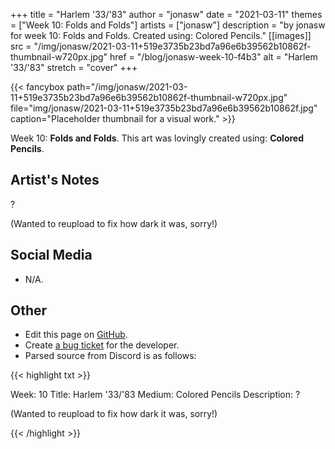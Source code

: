 +++
title =       "Harlem '33/'83"
author =      "jonasw"
date =        "2021-03-11"
themes =      ["Week 10: Folds and Folds"]
artists =     ["jonasw"]
description = "by jonasw for week 10: Folds and Folds. Created using: Colored Pencils."
[[images]]
              src = "/img/jonasw/2021-03-11+519e3735b23bd7a96e6b39562b10862f-thumbnail-w720px.jpg"
              href = "/blog/jonasw-week-10-f4b3"
              alt = "Harlem '33/'83"
              stretch = "cover"
+++


{{< fancybox path="/img/jonasw/2021-03-11+519e3735b23bd7a96e6b39562b10862f-thumbnail-w720px.jpg" file="img/jonasw/2021-03-11+519e3735b23bd7a96e6b39562b10862f.jpg" caption="Placeholder thumbnail for a visual work." >}}


Week 10: **Folds and Folds**. This art was lovingly created using: **Colored Pencils**.

## Artist's Notes

?

(Wanted to reupload to fix how dark it was, sorry!)

## Social Media

- N/A.

## Other

- Edit this page on [GitHub](https://github.com/teaminkling/web-refresh/edit/main/content/blog/jonasw-week-10-f4b3.md).
- Create [a bug ticket](https://github.com/teaminkling/web-refresh/issues/new?assignees=&labels=bug&template=problem-report.md&title=) for the developer.
- Parsed source from Discord is as follows:

{{< highlight txt >}}

Week: 10 
Title: Harlem '33/'83
Medium: Colored Pencils
Description: ?

(Wanted to reupload to fix how dark it was, sorry!)

{{< /highlight >}}